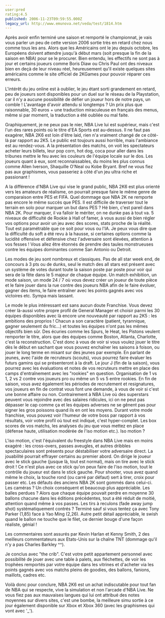 ```yaml
---
user:pred
rating:4.5
published: 2006-11-23T09:59:55.000Z
legacy_url: http://www.emunova.net/veda/test/1814.htm
---
```

Après avoir enfin terminé une saison et remporté le championnat, je vais vous parler un peu de cette version 2006 sortie très en retard chez nous comme tous les ans. Alors que les Américains ont le jeu depuis octobre, les Européens doivent attendre jusqu'à début mars (soit presque la fin de la saison en NBA) pour se le procurer. Bien entendu, les effectifs ne sont pas à jour et certains joueurs comme Boris Diaw ou Chris Paul ont des niveaux bien en deçà de leur niveau réel, heureusement qu'il existe quelques sites américains comme le site officiel de 2KGames pour pouvoir réparer ces erreurs.  

  

L'intérêt du jeu online est à oublier, le jeu étant sorti grandement en retard, peu de joueurs sont disponibles pour un duel sur le réseau de la Playstation, car il n'y a aucune possibilité de défier un joueur hors de notre pays, un comble ! L'avantage d'avoir attendu si longtemps ? Un prix plus que raisonnable, 30 euros + une traduction miraculeuse en français des menus, même si par moment, la traduction a été oubliée ou mal faite.  

  

Graphiquement, je ne peux pas le nier, NBA Live lui est supérieur, mais c'est l'un des rares points où le titre d'EA Sports est au-dessus. Il ne faut pas exagérer, NBA 2K6 est loin d'être laid, rien n'a vraiment changé de ce côté-là par rapport au 2K5\. Le public est toujours aussi horrible, mais l'ambiance est au rendez-vous. A la présentation des matchs, on voit les spectateurs acheter leurs billets, leur pop corn, hot dog, coca pour aller dans les tribunes mettre le feu avec les couleurs de l'équipe locale sur le dos. Les joueurs quant à eux, sont reconnaissables, du moins les plus connus comme Allen Iverson, Shaquille O'Neal ou Kobe Bryant. Bref ne vous fiez pas aux graphismes, vous passeriez à côté d'un jeu ultra riche et passionant !  

  

A la différence d'NBA Live qui vise le grand public, NBA 2K6 est plus orienté vers les amateurs de réalisme, on pourrait presque faire le même genre de comparaison entre PES et FIFA. Quel dommage que NBA 2K ne remporte pas encore le même succès que PES. Il est difficile de traverser tout le terrain en solo pour marquer un but dans PES ? Hé bien, c'est pareil dans NBA 2K. Pour marquer, il va falloir le mériter, on ne dunke pas à tout va. 5 niveaux de difficulté de Rookie à Hall of famer, à vous aussi de bien régler vos options pour avoir un jeu avec des scores, stats proche de la réalité. Tout est paramétrable que ce soit pour vous ou l'IA. Je peux vous dire que la difficulté du soft a été revu à la hausse, si certaines options comme la lucidité offensive et défensive chez l'adversaire sont élevées, attention à vos fesses ! Vous allez être étonnés de prendre des taules monstrueuses contre les équipes dominantes comme San Antonio ou Detroit.  

  

Les modes de jeu sont nombreux et classiques. Pas de all star week end, de concours à 3 pts ou de dunks, seul le match des all stars est présent avec un système de votes durant toute la saison poste par poste pour voir qui sera de la fête dans le 5 majeur de chaque équipe. Un match exhibition, un mode saison, un mode 24 / 7 où vous devez créer un joueur de toute pièce et le faire jouer dans la rue contre des joueurs NBA afin de le faire évoluer, gagner des items, le faire entraîner avec les points gagnés avec vos victoires etc. Sympa mais lassant.  

Le mode le plus intéressant est sans aucun doute Franchise. Vous devez créer là-aussi votre propre profil de General Manager et choisir parmi les 30 équipes disponibles avec là encore une nouveauté par rapport au 2K5 : les ambitions des proprios ! Chacun a son caractère (patient, tyrannique, gagner seulement du fric...) et toutes les équipes n'ont pas les mêmes objectifs bien sûr. Des écuries comme les Spurs, le Heat, les Pistons veulent remporter le titre, alors que des équipes comme Boston, Atlanta, Charlotte, c'est la reconstruction. C'est donc à vous de voir si vous voulez jouer le titre dès le début en sachant que vous pouvez enchaîner les saisons à foison, ou jouer le long terme en misant sur des jeunes par exemple. En parlant de jeunes, avec l'aide de recruteurs (scouts), vous pourrez faire évaluer les futurs gamins qui se présenteront à la draft. Le jour J (fin de la saison), vous pourrez avec les évaluations et notes de vos recruteurs mettre en place des camps d'entraînement avec les "rookies" en question. Organisation de 1 vs 1, 2 vs 2 contre vos joueurs pro ou même un 5 vs 5 entre rookies. En fin de saison, vous avez également les périodes de recrutement et resignatures, vos joueurs en fin de contrat vous font une demande, à vous de voir si c'est une bonne affaire ou non. Contrairement à NBA Live où des superstars peuvent vous rejoindre avec des salaires ridicules, ici on ne peut pas dépasser le cap comme ça et les équipes adverses ne se gênent pas pour signer les gros poissons quand ils en ont les moyens. Durant votre mode franchise, vous pouvez voir l'humeur de votre boss par rapport à vos résultats, voir votre profil où tout est indiqué, c'est hyper-complet. Les box scores de vos matchs, les analyses du jeu que vous mettez en place (défense haute, utilisation modérée de l'iso motion etc.). Iso motion ?  

  

L'iso motion, c'est l'équivalent du freestyle dans NBA Live mais en moins exagéré : les cross-overs, passes aveugles, et autres dribbles spectaculaires sont présents pour déstabiliser votre adversaire direct. La jouabilité pourrait effrayer certains au premier abord. On dirige le joueur avec le stick gauche (jusque là, tout est normal), mais on tire avec le stick droit ! Ce n'est plus avec ce stick qu'on peux faire de l'iso motion, tout le contrôle du joueur est dans le stick gauche. Pour shooter, vous avez quand même le choix, la touche rond (ou carré par défaut) sert à tirer, croix pour passer etc. Les défauts des anciens NBA 2K sont gommés dans celui-ci. Les caméras ? Un choix conséquent et beaucoup plus appréciable. Les balles perdues ? Alors que chaque équipe pouvait perdre en moyenne 30 ballons chacune dans les éditions précédentes, tout a été réduit de moitié, attention quand même à vos passes. Les tirs à reculons (fade away jump shot) systématiquement contrés ? Terminé sauf si vous tentez ça avec Tony Parker (1,85) face à Yao Ming (2,26). Autre petit détail appréciable, le swish quand le ballon ne touche que le filet, ce dernier bouge d'une façon réaliste, génial !  

Les commentaires sont assurés par Kevin Harlan et Kenny Smith, 2 des meilleurs commentateurs aux Etats-Unis sur la chaîne TNT (dommage qu'il n'y a pas Charles Barkley ^^).  

  

Je conclus avec "the crib". C'est votre petit appartement personnel avec possibilité de jouer avec une table à palets, aux fléchettes, de voir les trophées remportés par votre équipe dans les vitrines et d'acheter via les points gagnés avec vos matchs pleins de goodies, des ballons, fanions, maillots, cadres etc.  

Voilà donc pour conclure, NBA 2K6 est un achat indiscutable pour tout fan de NBA qui se respecte, vive la simulation et non l'arcade d'NBA Live. Ne vous fiez pas aux mauvaises langues qui lui ont attribué des notes moyennes sur divers sites, c'est une bombe, la meilleure simu sortie à ce jour également disponible sur Xbox et Xbox 360 (avec les graphismes qui vont avec '\_').